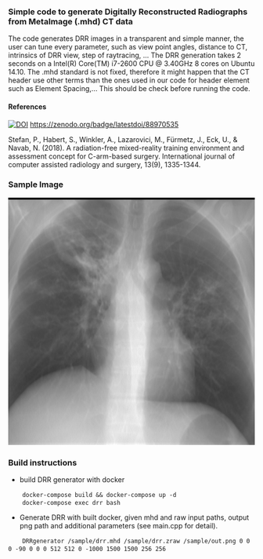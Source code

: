 ### Simple code to generate Digitally Reconstructed Radiographs from MetaImage (.mhd) CT data

The code generates DRR images in a transparent and simple manner, the user can tune every parameter, such as view point angles, distance to CT, intrinsics of DRR view, step of raytracing, ...
The DRR generation takes 2 seconds on a Intel(R) Core(TM) i7-2600 CPU @ 3.40GHz 8 cores on Ubuntu 14.10.
The .mhd standard is not fixed, therefore it might happen that the CT header use other terms than the ones used in our code for header element such as Element Spacing,... This should be check before running the code.

#### References

[![DOI](https://zenodo.org/badge/88970535.svg)](https://zenodo.org/badge/latestdoi/88970535)
https://zenodo.org/badge/latestdoi/88970535

Stefan, P., Habert, S., Winkler, A., Lazarovici, M., Fürmetz, J., Eck, U., & Navab, N. (2018). A radiation-free mixed-reality training environment and assessment concept for C-arm-based surgery. International journal of computer assisted radiology and surgery, 13(9), 1335-1344.

### Sample Image

![sample chest DRR](/sample/sample0.png)

### Build instructions

* build DRR generator with docker

```
    docker-compose build && docker-compose up -d 
    docker-compose exec drr bash
```

* Generate DRR with built docker, given mhd and raw input paths, output png path and additional parameters (see main.cpp for detail).

```
    DRRgenerator /sample/drr.mhd /sample/drr.zraw /sample/out.png 0 0 0 -90 0 0 0 512 512 0 -1000 1500 1500 256 256
```
